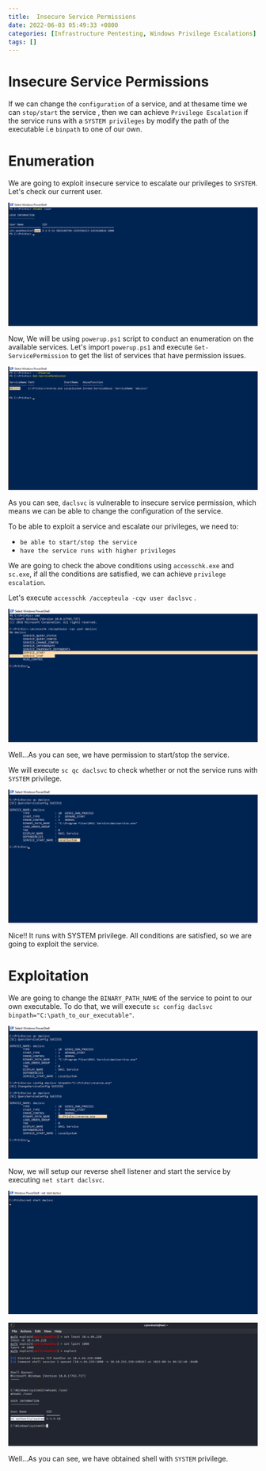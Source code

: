 ```yaml
---
title:  Insecure Service Permissions
date: 2022-06-03 05:49:33 +0800
categories: [Infrastructure Pentesting, Windows Privilege Escalations]
tags: []  
---
```


# Insecure Service Permissions

If we can change the `configuration` of a service, and at thesame time we can `stop/start` the service , then we can achieve `Privilege Escalation` if the service runs with a `SYSTEM privileges` by modify the path of the executable i.e `binpath` to one of our own.

# Enumeration

We are going to exploit insecure service to escalate our privileges to `SYSTEM`. Let's check our current user.

![winpriv](https://raw.githubusercontent.com/cyberkhalid/cyberkhalid.github.io/main/assets/img/ipentest/winprivsrvperm0.png)

Now, We will be using `powerup.ps1` script to conduct an enumeration on the available services. Let's import `powerup.ps1` and execute `Get-ServicePermission` to get the list of services that have permission issues.

![winpriv](https://raw.githubusercontent.com/cyberkhalid/cyberkhalid.github.io/main/assets/img/ipentest/winprivsrvperm1.png)

As you can see, `daclsvc` is vulnerable to insecure service permission, which means we can be able to change the configuration of the service.

To be able to exploit a service and escalate our privileges, we need to:

- `be able to start/stop the service`
- `have the service runs with higher privileges`

We are going to check the above conditions using `accesschk.exe` and `sc.exe`, if all the conditions are satisfied, we can achieve `privilege escalation`.

Let's execute `accesschk /accepteula -cqv user daclsvc` .

![winpriv](https://raw.githubusercontent.com/cyberkhalid/cyberkhalid.github.io/main/assets/img/ipentest/winprivsrvperm2.png)

Well...As you can see, we have permission to start/stop the service.

We will execute `sc qc daclsvc` to check whether or not the service runs with `SYSTEM` privilege.

![winpriv](https://raw.githubusercontent.com/cyberkhalid/cyberkhalid.github.io/main/assets/img/ipentest/winprivsrvperm3.png)

Nice!! It runs with SYSTEM privilege. All conditions are satisfied, so we are going to exploit the service.

# Exploitation

We are going to change the `BINARY_PATH_NAME` of the service to point to our own executable. To do that, we will execute `sc config daclsvc binpath="C:\path_to_our_executable"`.

![winpriv](https://raw.githubusercontent.com/cyberkhalid/cyberkhalid.github.io/main/assets/img/ipentest/winprivsrvperm4.png)

Now, we will setup our reverse shell listener and start the service by executing `net start daclsvc`.

![winpriv](https://raw.githubusercontent.com/cyberkhalid/cyberkhalid.github.io/main/assets/img/ipentest/winprivsrvperm5.png)

![winpriv](https://raw.githubusercontent.com/cyberkhalid/cyberkhalid.github.io/main/assets/img/ipentest/winprivsrvperm6.png)

Well...As you can see, we have obtained shell with `SYSTEM` privilege.

 
